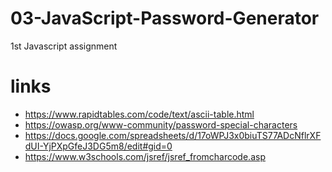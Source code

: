 # 03-JavaScript-Password-Generator
1st Javascript assignment
# links 
* https://www.rapidtables.com/code/text/ascii-table.html
* https://owasp.org/www-community/password-special-characters
* https://docs.google.com/spreadsheets/d/17oWPJ3x0biuTS77ADcNflrXFdUI-YjPXpGfeJ3DG5m8/edit#gid=0
* https://www.w3schools.com/jsref/jsref_fromcharcode.asp
